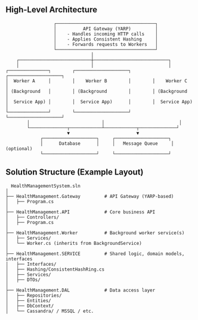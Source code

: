 <h2>High-Level Architecture</h2>
                      
                      ┌─────────────────────────────────────┐
                      │          API Gateway (YARP)         │
                      │    - Handles incoming HTTP calls    │
                      │    - Applies Consistent Hashing     │
                      │    - Forwards requests to Workers   │
                      └─────────────────────────────────────┘
                                    │
        ┌───────────────────────────┼────────────────────────────┐
        │                           │                            │
    ┌───────────────┐        ┌────────────────────┐        ┌────────────────────┐
    │  Worker A     │        │    Worker B        │        │    Worker C        │
    │ (Background   │        │ (Background        │        │ (Background        │
    │  Service App) │        │  Service App)      │        │  Service App)      │
    └───────────────┘        └────────────────────┘        └────────────────────┘
            │                           │                            │
            └──────────────┬────────────┴────────────┬──────────────┘
                           ▼                         ▼
                 ┌────────────────────┐     ┌────────────────────┐
                 │      Database      │     │   Message Queue     │ (optional)
                 └────────────────────┘     └────────────────────┘
<h2>Solution Structure (Example Layout)</h2>

      HealthManagementSystem.sln
    │
    ├── HealthManagement.Gateway         # API Gateway (YARP-based)
    │   ├── Program.cs
    │
    ├── HealthManagement.API             # Core business API
    │   ├── Controllers/
    │   ├── Program.cs
    │
    ├── HealthManagement.Worker          # Background worker service(s)
    │   ├── Services/
    │   └── Worker.cs (inherits from BackgroundService)
    │
    ├── HealthManagement.SERVICE         # Shared logic, domain models, interfaces
    │   ├── Interfaces/
    │   ├── Hashing/ConsistentHashRing.cs
    │   ├── Services/
    │   ├── DTOs/
    │
    ├── HealthManagement.DAL             # Data access layer
    │   ├── Repositories/
    │   ├── Entities/
    │   ├── DbContext/
    │   └── Cassandra/ / MSSQL / etc.
